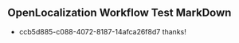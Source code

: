 ## OpenLocalization Workflow Test MarkDown
* ccb5d885-c088-4072-8187-14afca26f8d7 
thanks!<!--HONumber=Mar16_HO2-->
